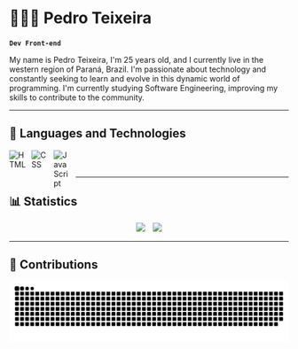 # 👨🏻‍💻 Pedro Teixeira

**`Dev Front-end`**

My name is Pedro Teixeira, I'm 25 years old, and I currently live in the western region of Paraná, Brazil. I'm passionate about technology and constantly seeking to learn and evolve in this dynamic world of programming. I'm currently studying Software Engineering, improving my skills to contribute to the community.


---

## 🤖 **Languages ​​and Technologies**
<div>
  <img align="left" alt="HTML" title="HTML" width="30px" style="padding-right: 10px;" src="https://cdn.jsdelivr.net/gh/devicons/devicon@latest/icons/html5/html5-original.svg"/>
  <img align="left" alt="CSS" title="CSS" width="30px" style="padding-right: 10px;" src="https://cdn.jsdelivr.net/gh/devicons/devicon@latest/icons/css3/css3-original.svg"/>
  <img align="left" alt="JavaScript" title="JavaScript" width="30px" style="padding-right: 10px;" src="https://cdn.jsdelivr.net/gh/devicons/devicon@latest/icons/javascript/javascript-original.svg"/>
</div>

<br/><br/>

---

## 📊 **Statistics**
<div align="center">
  <img height="176" style="padding-right: 10px;" src="https://github-readme-stats.vercel.app/api?username=xpedrotx&show_icons=true&theme=tokyonight&include_all_commits=true&locale=pt-br&cache_seconds=1800"/>
  <img height="176" src="https://github-readme-stats.vercel.app/api/top-langs/?username=xpedrotx&theme=tokyonight&layout=compact&custom_title=Technologies&langs_count=9&cache_seconds=1800"/>
</div>

---

## 🐍 **Contributions**
<div align="center">
  <picture>
    <source media="(prefers-color-scheme: dark)" srcset="https://raw.githubusercontent.com/xpedrotx/xpedrotx/output/github-contribution-grid-snake-dark.svg">
    <img alt="github contribution grid snake animation" src="https://raw.githubusercontent.com/xpedrotx/xpedrotx/output/github-contribution-grid-snake.svg">
  </picture>
</div>
